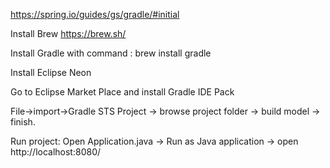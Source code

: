 https://spring.io/guides/gs/gradle/#initial

Install Brew
https://brew.sh/

Install Gradle with command : brew install gradle

Install Eclipse Neon

Go to Eclipse Market Place and install Gradle IDE Pack

File->import->Gradle STS Project -> browse project folder -> build model -> finish. 

Run project: Open Application.java -> Run as Java application -> open http://localhost:8080/ 
